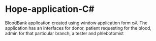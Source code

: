 # Hope-application-C#
BloodBank application created using window application form c#. The application has an interfaces for donor, patient requesting for the blood, admin for that particular branch, a tester and phlebotomist 
